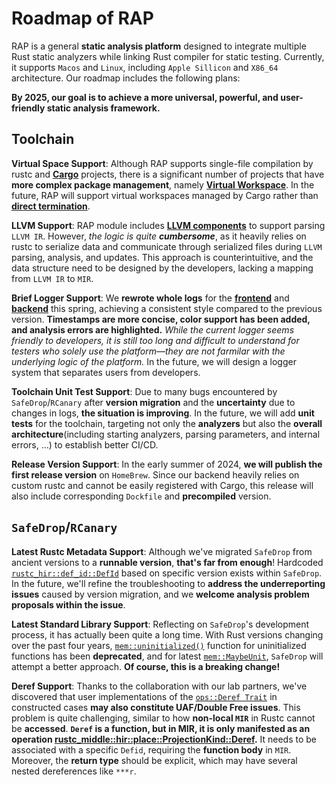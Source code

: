# Roadmap of RAP
RAP is a general **static analysis platform** designed to integrate multiple Rust static analyzers while linking Rust compiler for static testing. Currently, it supports  `Macos` and `Linux`, including `Apple Sillicon` and `X86_64` architecture. Our roadmap includes the following plans:

**By 2025, our goal is to achieve a more universal, powerful, and user-friendly static analysis framework.**

## Toolchain

**Virtual Space Support**: Although RAP supports single-file compilation by rustc and [**Cargo**](https://doc.rust-lang.org/cargo/index.html) projects, there is a significant number of projects that have **more complex package management**, namely [**Virtual Workspace**](https://doc.rust-lang.org/cargo/reference/workspaces.html#virtual-workspace). In the future, RAP will support virtual workspaces managed by Cargo rather than [**direct termination**](https://github.com/Artisan-Lab/RAP/blob/c99efee436f2dda92157aafa26d8356ea9630c96/rap/src/bin/cargo-rap.rs#L208).

**LLVM Support**: RAP module includes [**LLVM components**](https://github.com/Artisan-Lab/RAP/tree/c99efee436f2dda92157aafa26d8356ea9630c96/rap-llvm) to support  parsing `LLVM IR`. However, _the logic is quite **cumbersome**_, as it heavily relies on rustc to serialize data and communicate through serialized files during `LLVM` parsing, analysis, and updates. This approach is counterintuitive, and the data structure need to be designed by the developers, lacking a mapping from `LLVM IR` to `MIR`.

**Brief Logger Support**: We **rewrote whole logs** for the [**frontend**](https://github.com/Artisan-Lab/RAP/blob/c99efee436f2dda92157aafa26d8356ea9630c96/rap/src/components/log.rs) and [**backend**](https://github.com/Artisan-Lab/rap-rust/blob/585458366f33f2d028cd55441216cd7b1188c95f/compiler/rustc_mir_transform/src/safedrop_check/log.rs) this spring, achieving a consistent style compared to the previous version. **Timestamps are more concise, color support has been added, and analysis errors are highlighted.** _While the current logger seems friendly to developers, it is still too long and difficult to understand for testers who solely use the platform—they are not farmilar with the underlying logic of the platform._ In the future, we will design a logger system that separates users from developers.

**Toolchain Unit Test Support**: Due to many bugs encountered by `SafeDrop`/`RCanary` after **version migration** and the **uncertainty** due to changes in logs, **the situation is improving**. In the future, we will add **unit tests** for the toolchain, targeting not only the **analyzers** but also the **overall architecture**(including starting analyzers, parsing parameters, and internal errors, ...) to establish better CI/CD.

**Release Version Support**: In the early summer of 2024, **we will publish the first release version** on `HomeBrew`. Since our backend heavily relies on custom rustc and cannot be easily registered with Cargo, this release will also include corresponding `Dockfile` and **precompiled** version.

## `SafeDrop`/`RCanary`
**Latest Rustc Metadata Support**: Although we've migrated `SafeDrop` from ancient versions to a **runnable version**, **that's far from enough**! Hardcoded [`rustc_hir::def_id::DefId`](https://doc.rust-lang.org/nightly/nightly-rustc/rustc_hir/def_id/struct.DefId.html) based on specific version exists within `SafeDrop`. In the future, we'll refine the troubleshooting to **address the underreporting issues** caused by version migration, and we **welcome analysis problem proposals within the issue**.

**Latest Standard Library Support**: Reflecting on `SafeDrop`'s development process, it has actually been quite a long time. With Rust versions changing over the past four years, [`mem::uninitialized()`](https://doc.rust-lang.org/std/mem/fn.uninitialized.html) function for uninitialized functions has been **deprecated**, and for latest [`mem::MaybeUnit`](https://doc.rust-lang.org/std/mem/union.MaybeUninit.html), `SafeDrop` will attempt a better approach. **Of course, this is a breaking change!**

**Deref Support**: Thanks to the collaboration with our lab partners, we've discovered that user implementations of the [`ops::Deref Trait`](https://doc.rust-lang.org/std/ops/trait.Deref.html) in constructed cases **may also constitute UAF/Double Free issues**. This problem is quite challenging, similar to how **non-local `MIR`** in Rustc cannot be **accessed**. **`Deref` is a function, but in MIR, it is only manifested as an operation [rustc_middle::hir::place::ProjectionKind::Deref](https://doc.rust-lang.org/nightly/nightly-rustc/rustc_middle/hir/place/enum.ProjectionKind.html#variant.Deref).** It needs to be associated with a specific `Defid`, requiring the **function body** in `MIR`. Moreover, the **return type** should be explicit, which may have several nested dereferences like `***r`.